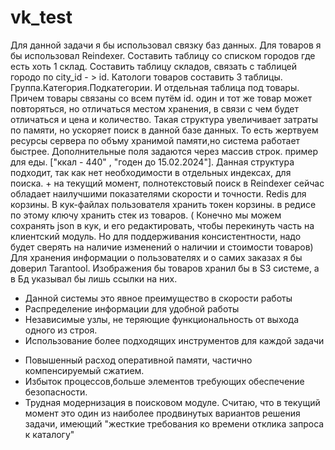 # vk_test
 Для данной задачи я бы использовал связку баз данных.
 Для товаров я бы использовал Reindexer.
 Составить таблицу со списком городов где есть хоть 1 склад. 
 Составить таблицу складов, связать с таблицей городо по city_id - > id.
 Катологи товаров составить 3 таблицы. Группа.Категория.Подкатегории.  И отдельная таблица под товары. Причем товары связаны со всем путём id. один и тот же товар может повторяться, но отличаться местом хранения, в связи с чем будет отличаться и цена и количество. Такая структура увеличивает затраты по памяти, но ускоряет поиск в данной базе данных. То есть жертвуем ресурсы сервера по объму  хранимой памяти,но система работает быстрее.
 Дополнительные поля задаются через массив строк. пример для еды. ["ккал - 440" , "годен до 15.02.2024"]. Данная структура подходит, так как нет необходимости в отдельных индексах, для поиска. + на текущий момент, полнотекстовый поиск в Reindexer сейчас обладает наилучшими показателями скорости и точности.
 Redis для корзины. В кук-файлах пользователя хранить токен корзины. в редисе по этому ключу хранить стек из товаров. ( Конечно мы можем сохранять json в кук, и его редактировать, чтобы перекинуть часть на клиентский модуль. Но для поддерживания консистентности, надо будет сверять на наличие изменений о наличии и стоимости товаров)
 Для хранения информации о пользователях и о самих заказах я бы доверил Tarantool. Изображения бы товаров хранил бы в S3 системе, а в Бд указывал бы лишь ссылки на них.
 + Данной системы это явное преимущество в скорости работы
 + Распределение информации для удобной работы
 + Независимые узлы, не теряющие функциональность от выхода одного из строя.
 + Использование более подходящих инструментов для каждой задачи
 - Повышенный расход оперативной памяти, частично компенсируемый сжатием.
 - Избыток процессов,больше элементов требующих обеспечение безопасности.
 - Трудная модернизация в поисковом модуле.
 Считаю, что в текущий момент это один из наиболее продвинутых вариантов решения задачи, имеющий "жесткие требования ко времени отклика запроса к каталогу"
